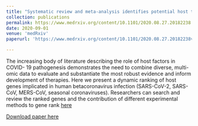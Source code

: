 ```yaml
---
title: "Systematic review and meta-analysis identifies potential host therapeutic targets in COVID-19."
collection: publications
permalink: https://www.medrxiv.org/content/10.1101/2020.08.27.20182238
date: 2020-09-01
venue: 'medRxiv'
paperurl: 'https://www.medrxiv.org/content/10.1101/2020.08.27.20182238v3.full.pdf'

---
```

The increasing body of literature describing the role of host factors in COVID- 19 pathogenesis demonstrates the need to combine diverse, multi-omic data to evaluate and substantiate the most robust evidence and inform development of therapies. Here we present a dynamic ranking of host genes implicated in human betacoronavirus infection (SARS-CoV-2, SARS-CoV, MERS-CoV, seasonal coronaviruses). Researchers can search and review the ranked genes and the contribution of different experimental methods to gene rank [here](https://baillielab.net/maic/covid19)

[Download paper here](https://www.medrxiv.org/content/10.1101/2020.08.27.20182238v3.full.pdf)
